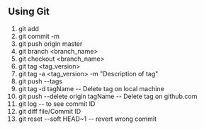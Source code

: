 ## Using Git
1. git add
1. git commit -m
1. git push origin master
1. git branch <branch_name>
1. git checkout <branch_name>
1. git tag <tag_version>
1. git tag -a <tag_version> -m "Description of tag"
1. git push --tags
1. git tag -d tagName -- Delete tag on local machine
1. git push --delete origin tagName -- Delete tag on github.com
1. git log -- to see commit ID
1. git diff file/Commit ID
1. git reset --soft HEAD~1 -- revert wrong commit

